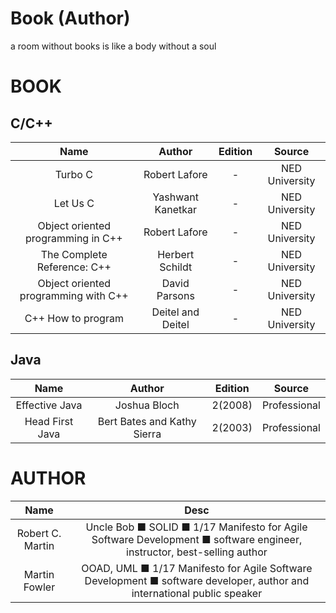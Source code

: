 # Book (Author)
a room without books is like a body without a soul

# BOOK
## C/C++

|Name|Author|Edition|Source|
|:-:|:-:|:-:|:-:|
|Turbo C|Robert Lafore|-|NED University|
|Let Us C|Yashwant Kanetkar|-|NED University|
|Object oriented programming in C++|Robert Lafore|-|NED University|
|The Complete Reference: C++|Herbert Schildt|-|NED University|
|Object oriented programming with C++|David Parsons|-|NED University|
|C++ How to program|Deitel and Deitel|-|NED University|

## Java

|Name|Author|Edition|Source|
|:-:|:-:|:-:|:-:|
|Effective Java|Joshua Bloch|2(2008)|Professional
|Head First Java|Bert Bates and Kathy Sierra|2(2003)|Professional

# AUTHOR
Name|Desc
:-:|:-:
Robert C. Martin|Uncle Bob ■ SOLID ■ 1/17 Manifesto for Agile Software Development ■ software engineer, instructor, best-selling author
Martin Fowler| OOAD, UML ■ 1/17 Manifesto for Agile Software Development ■ software developer, author and international public speaker
